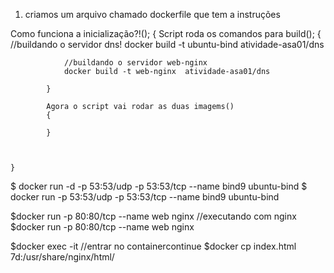 
1. criamos um arquivo chamado dockerfile que tem a instruções

Como funciona a inicialização?!();
    {
            Script roda os comandos para build();
            {
                //buildando o servidor dns!
                docker build -t ubuntu-bind  atividade-asa01/dns
                
                //buildando o servidor web-nginx
                docker build -t web-nginx  atividade-asa01/dns
            
            }

            Agora o script vai rodar as duas imagems()
            {
                
            }
    
    
    
    }

$ docker run -d -p 53:53/udp -p 53:53/tcp --name bind9 ubuntu-bind
$ docker run -p 53:53/udp -p 53:53/tcp --name bind9 ubuntu-bind

$docker run -p 80:80/tcp --name web nginx //executando com nginx
$docker run -p 80:80/tcp --name web nginx

$docker exec -it //entrar no containercontinue
$docker cp index.html 7d:/usr/share/nginx/html/